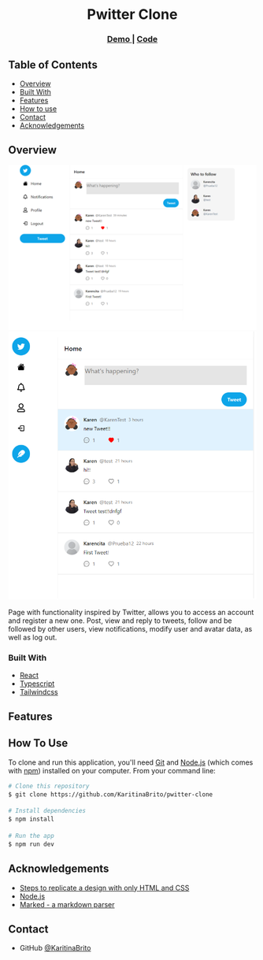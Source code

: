 <h1 align="center">Pwitter Clone</h1>

<div align="center">
  <h3>
    <a target="_blank"  href="https://pwitter-clone-lilac.vercel.app/">
      Demo
    </a>
    <span> | </span>
    <a target="_blank" href="https://github.com/KaritinaBrito/pwitter-clone">
      Code
    </a>
  </h3>
</div>

<!-- TABLE OF CONTENTS -->

## Table of Contents

- [Overview](#overview)
- [Built With](#built-with)
- [Features](#features)
- [How to use](#how-to-use)
- [Contact](#contact)
- [Acknowledgements](#acknowledgements)

<!-- OVERVIEW -->

## Overview

<img src="/public/images/pwitterDesktop.png"/>
<img src="/public/images/pwittermobile.png"/>

Page with functionality inspired by Twitter, allows you to access an account and register a new one. Post, view and reply to tweets, follow and be followed by other users, view notifications, modify user and avatar data, as well as log out.

### Built With

<!-- This section should list any major frameworks that you built your project using. Here are a few examples.-->

- [React](https://reactjs.org/)
- [Typescript](https://typescriptlang.org/)
- [Tailwindcss](https://tailwindcss.com/)

## Features

## How To Use

<!-- Example: -->

To clone and run this application, you'll need [Git](https://git-scm.com) and [Node.js](https://nodejs.org/en/download/) (which comes with [npm](http://npmjs.com)) installed on your computer. From your command line:

```bash
# Clone this repository
$ git clone https://github.com/KaritinaBrito/pwitter-clone

# Install dependencies
$ npm install

# Run the app
$ npm run dev
```

## Acknowledgements

<!-- This section should list any articles or add-ons/plugins that helps you to complete the project. This is optional but it will help you in the future. For example: -->

- [Steps to replicate a design with only HTML and CSS](https://devchallenges-blogs.web.app/how-to-replicate-design/)
- [Node.js](https://nodejs.org/)
- [Marked - a markdown parser](https://github.com/chjj/marked)

## Contact

- GitHub [@KaritinaBrito](https://github.com/KaritinaBrito)
